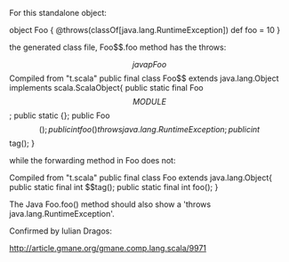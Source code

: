 For this standalone object:

object Foo
{
  @throws(classOf[java.lang.RuntimeException])
  def foo = 10
}

the generated class file, Foo$$.foo method has the throws:

$$ javap Foo$$
Compiled from "t.scala"
public final class Foo$$ extends java.lang.Object implements scala.ScalaObject{
    public static final Foo$$ MODULE$$;
    public static {};
    public Foo$$();
    public int foo()       throws java.lang.RuntimeException;
    public int $$tag();
}

while the forwarding method in Foo does not:

Compiled from "t.scala"
public final class Foo extends java.lang.Object{
    public static final int $$tag();
    public static final int foo();
}

The Java Foo.foo() method should also show a 'throws java.lang.RuntimeException'.

Confirmed by Iulian Dragos:

http://article.gmane.org/gmane.comp.lang.scala/9971

